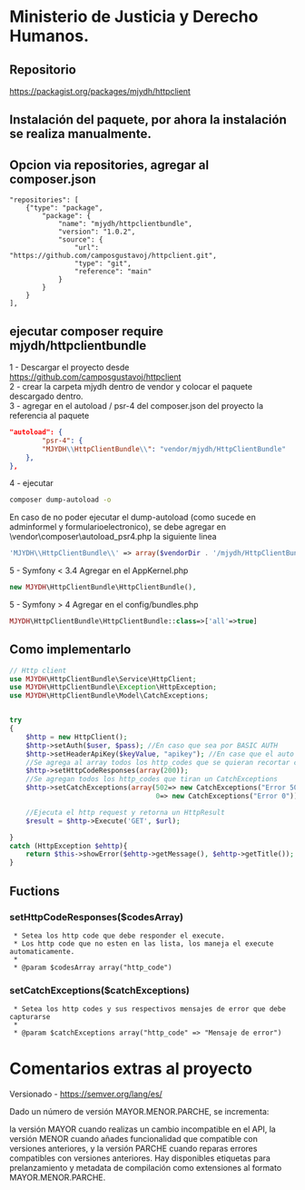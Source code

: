 # Ministerio de Justicia y Derecho Humanos.

## Repositorio 

https://packagist.org/packages/mjydh/httpclient


## Instalación del paquete, por ahora la instalación se realiza manualmente.

## Opcion via repositories, agregar al composer.json

    "repositories": [
        {"type": "package", 
            "package": { 
                "name": "mjydh/httpclientbundle", 
                "version": "1.0.2", 
                "source": {
                    "url": "https://github.com/camposgustavoj/httpclient.git",
                    "type": "git",
                    "reference": "main" 
                }
            }
        }
    ],
    
## ejecutar composer require mjydh/httpclientbundle

1 - Descargar el proyecto desde https://github.com/camposgustavoj/httpclient <br>
2 - crear la carpeta mjydh dentro de vendor y colocar el paquete descargado dentro. <br>
3 - agregar en el autoload / psr-4 del composer.json del proyecto la referencia al paquete 

```json
"autoload": {
        "psr-4": {
        "MJYDH\\HttpClientBundle\\": "vendor/mjydh/HttpClientBundle"
    },
},
```

4 - ejecutar <br>
```bash
composer dump-autoload -o
```

En caso de no poder ejecutar el dump-autoload (como sucede en adminformel y formularioelectronico), se debe agregar en \vendor\composer\autoload_psr4.php la siguiente linea
```php
'MJYDH\\HttpClientBundle\\' => array($vendorDir . '/mjydh/HttpClientBundle'),
```

5 - Symfony < 3.4 Agregar en el AppKernel.php<br>

```php
new MJYDH\HttpClientBundle\HttpClientBundle(),
```
5 - Symfony > 4 Agregar en el config/bundles.php<br>

```php
MJYDH\HttpClientBundle\HttpClientBundle::class=>['all'=>true]
```

## Como implementarlo

```php
// Http client 
use MJYDH\HttpClientBundle\Service\HttpClient;
use MJYDH\HttpClientBundle\Exception\HttpException;
use MJYDH\HttpClientBundle\Model\CatchExceptions;


try
{
    $http = new HttpClient();
    $http->setAuth($user, $pass); //En caso que sea por BASIC AUTH
    $http->setHeaderApiKey($keyValue, "apikey"); //En case que el auto sea por apikey
    //Se agrega al array todos los http_codes que se quieran recortar cuando se llama al Execute();
    $http->setHttpCodeResponses(array(200));
    //Se agregan todos los http_codes que tiran un CatchExceptions
    $http->setCatchExceptions(array(502=> new CatchExceptions("Error 502", "titulo 502"), 
                                    0=> new CatchExceptions("Error 0")));

    //Ejecuta el http request y retorna un HttpResult
    $result = $http->Execute('GET', $url);      

}
catch (HttpException $ehttp){
    return $this->showError($ehttp->getMessage(), $ehttp->getTitle()); 
}
```

## Fuctions

### setHttpCodeResponses($codesArray)
     * Setea los http code que debe responder el execute.
     * Los http code que no esten en las lista, los maneja el execute automaticamente.
     * 
     * @param $codesArray array("http_code")

### setCatchExceptions($catchExceptions)
     * Setea los http codes y sus respectivos mensajes de error que debe capturarse
     * 
     * @param $catchExceptions array("http_code" => "Mensaje de error")
     
# Comentarios extras al proyecto 

Versionado - https://semver.org/lang/es/<br>

Dado un número de versión MAYOR.MENOR.PARCHE, se incrementa:

la versión MAYOR cuando realizas un cambio incompatible en el API,
la versión MENOR cuando añades funcionalidad que compatible con versiones anteriores, y
la versión PARCHE cuando reparas errores compatibles con versiones anteriores.
Hay disponibles etiquetas para prelanzamiento y metadata de compilación como extensiones al formato MAYOR.MENOR.PARCHE.
